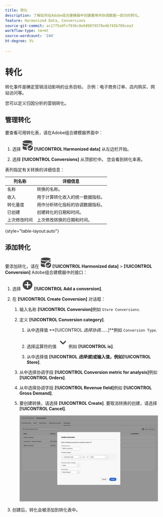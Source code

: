 ```yaml
---
title: 转化
description: 了解如何在Adobe组合建模器中创建要用作协调数据一部分的转化。
feature: Harmonized Data, Conversions
source-git-commit: ac17f5a9fcf036c8e689879578e4b745b789cea3
workflow-type: tm+mt
source-wordcount: '244'
ht-degree: 3%

---
```



# 转化

转化事件是确定营销活动影响的业务目标。 示例：电子商务订单、店内购买、网站访问等。

您可以定义归因分析的营销转化。

## 管理转化

要查看可用转化表，请在Adobe组合建模器界面中：

1. 选择 ![数据搜索](../assets/icons/DataCheck.svg) **[!UICONTROL Harmonized data]** 从左边栏开始。

1. 选择 **[!UICONTROL Conversions]** 从顶部栏中。 您会看到转化率表。

表列指定有关转换的详细信息：

| 列名称 | 详细信息 |
| --- | ---|
| 名称 | 转换的名称。 |
| 收入 | 用于计算转化收入的统一数据指标。 |
| 转化量度 | 用作分析转化指标的协调数据指标。 |
| 已创建 | 创建转化的日期和时间。 |
| 上次修改时间 | 上次修改转换的日期和时间。 |

{style="table-layout:auto"}

## 添加转化

要添加转化，请在 ![数据搜索](../assets/icons/DataCheck.svg) **[!UICONTROL Harmonized data]** > **[!UICONTROL Conversion]** Adobe组合建模器中的接口：

1. 选择 ![添加](../assets/icons/AddCircle.svg) **[!UICONTROL Add a conversion]**.

1. 在 **[!UICONTROL Create Conversion]** 对话框：

   1. 输入名称 **[!UICONTROL Conversion]**&#x200B;例如 `Store Conversions`.

   1. 定义 **[!UICONTROL Conversion category]**.

      1. 从中选择值 **[!UICONTROL *选择协调……*]**例如 `Conversion Type`.

      1. 选择运算符的值 ![V形](../assets/icons/ChevronDown.svg)例如 **[!UICONTROL is]**.

      1. 从中选择值 **[!UICONTROL *选择值&#x200B;*]**或输入值，例如&#x200B;**[!UICONTROL Store]**.

   1. 从中选择协调字段 **[!UICONTROL Conversion metric for analysis]**&#x200B;例如 **[!UICONTROL Orders]**.

   1. 从中选择协调字段 **[!UICONTROL Revenue field]**&#x200B;例如 **[!UICONTROL Gross Demand]**.

   1. 要创建转换，请选择 **[!UICONTROL Create]**. 要取消转换的创建，请选择 **[!UICONTROL Cancel]**.

      ![替换文字](../assets/create-conversion.png)

1. 创建后，转化会被添加到转化表中。
